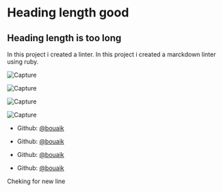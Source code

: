 # Heading length good
## Heading length is too long

In this project i created a linter.
In this project i created a marckdown linter using ruby.

![Capture](https://via.placeholder.com/300x150)

![Capture]()

![Capture](https://via.placeholder.com/300x150/f00)

![Capture](https://via.placeholder.com/300x150/f00)


- Github: [@bouaik](https://github.com)
- Github: [@bouaik]()

- Github: [@bouaik](https://github.com)

- Github: [@bouaik](https://github.com)

Cheking for new line
